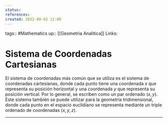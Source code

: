 ```yaml
---
status:
references:
created: 2022-08-02 12:08
---
```

tags:: #Mathematics 
up:: [[Geometria Analitica]]
Links: 
# Sistema de Coordenadas Cartesianas
El sistema de coordenadas más común que se utiliza es el sistema de coordenadas cartesianas, donde cada punto tiene una coordenada $x$ que representa su posición horizontal y una coordenada $y$ que representa su posición vertical. Por lo general, se escriben como un par ordenado $(x, y)$. Este sistema también se puede utilizar para la geometría tridimensional, donde cada punto en el espacio euclidiano se representa mediante un triple ordenado de coordenadas $(x, y, z)$.
___

